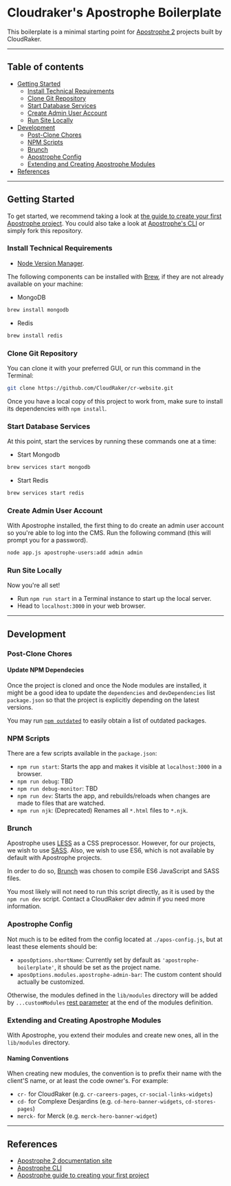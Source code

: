 # Cloudraker's Apostrophe Boilerplate

This boilerplate is a minimal starting point for [Apostrophe 2](https://github.com/punkave/apostrophe) projects built by CloudRaker.


---
<a name="tableOfContents"></a>
## Table of contents

- [Getting Started](#gettingStarted)
  - [Install Technical Requirements](#installTechRequirements)
  - [Clone Git Repository](#cloneGitRepo)
  - [Start Database Services](#startServices)
  - [Create Admin User Account](#createAdminUser)
  - [Run Site Locally](#runSiteLocally)
- [Development](#development)
  - [Post-Clone Chores](#postCloneChores)
  - [NPM Scripts](#npmScripts)
  - [Brunch](#brunch)
  - [Apostrophe Config](#apostropheConfig)
  - [Extending and Creating Apostrophe Modules](#apostropheModules)
- [References](#references)


---
<a name="gettingStarted"></a>
## Getting Started

To get started, we recommend taking a look at [the guide to create your first Apostrophe project](http://apostrophecms.org/docs/tutorials/getting-started/creating-your-first-project.html). You could also take a look at [Apostrophe's CLI](https://github.com/punkave/apostrophe) or simply fork this repository.


<a name="installTechRequirements"></a>
### Install Technical Requirements

- [Node Version Manager](https://github.com/creationix/nvm#installation).


The following components can be installed with [Brew](https://brew.sh/), if they are not already available on your machine:

- MongoDB

```bash
brew install mongodb
```

- Redis

```bash
brew install redis
```


<a name="cloneGitRepo"></a>
### Clone Git Repository

You can clone it with your preferred GUI, or run this command in the Terminal:

```bash
git clone https://github.com/CloudRaker/cr-website.git
```

Once you have a local copy of this project to work from, make sure to install its dependencies with `npm install`.


<a name="startServices"></a>
### Start Database Services

At this point, start the services by running these commands one at a time:

- Start Mongodb

```bash
brew services start mongodb
```

- Start Redis

```bash
brew services start redis
```


<a name="createAdminUser"></a>
### Create Admin User Account

With Apostrophe installed, the first thing to do create an admin user account so you're able to log into the CMS. Run the following command (this will prompt you for a password).

```bash
node app.js apostrophe-users:add admin admin
```


<a name="runSiteLocally"></a>
### Run Site Locally

Now you're all set!

- Run `npm run start` in a Terminal instance to start up the local server.
- Head to `localhost:3000` in your web browser.


---
<a name="development"></a>
## Development

<a name="postCloneChores"></a>
### Post-Clone Chores

#### Update NPM Dependecies

Once the project is cloned and once the Node modules are installed, it might be a good idea to update the `dependencies` and `devDependencies` list `package.json` so that the project is explicitly depending on the latest versions.

You may run [`npm outdated`](https://docs.npmjs.com/cli/outdated) to easily obtain a list of outdated packages.


<a name="npmScripts"></a>
### NPM Scripts

There are a few scripts available in the  `package.json`:

- `npm run start`: Starts the app and makes it visible at `localhost:3000` in a browser.
- `npm run debug`: TBD
- `npm run debug-monitor`: TBD
- `npm run dev`: Starts the app, and rebuilds/reloads when changes are made to files that are watched.
- `npm run njk`: (Deprecated) Renames all `*.html` files to `*.njk`.


<a name="brunch"></a>
### Brunch

Apostrophe uses [LESS](http://lesscss.org/) as a CSS preprocessor. However, for our projects, we wish to use [SASS](https://sass-lang.com/). Also, we wish to use ES6, which is not available by default with Apostrophe projects.

In order to do so, [Brunch](https://brunch.io/) was chosen to compile ES6 JavaScript and SASS files.

You most likely will not need to run this script directly, as it is used by the `npm run dev` script. Contact a CloudRaker dev admin if you need more information.


<a name="apostropheConfig"></a>
### Apostrophe Config

Not much is to be edited from the config located at `./apos-config.js`, but at least these elements should be:

- `aposOptions.shortName`: Currently set by default as `'apostrophe-boilerplate'`, it should be set as the project name.
- `aposOptions.modules.apostrophe-admin-bar`: The custom content should actually be customized.

Otherwise, the modules defined in the `lib/modules` directory will be added by `...customModules` [rest parameter](https://developer.mozilla.org/en-US/docs/Web/JavaScript/Reference/Functions/rest_parameters) at the end of the modules definition.


<a name="apostropheModules"></a>
### Extending and Creating Apostrophe Modules

With Apostrophe, you extend their modules and create new ones, all in the `lib/modules` directory.

#### Naming Conventions

When creating new modules, the convention is to prefix their name with the client'S name, or at least the code owner's. For example:

- `cr-` for CloudRaker (e.g. `cr-careers-pages`, `cr-social-links-widgets`)
- `cd-` for Complexe Desjardins (e.g. `cd-hero-banner-widgets`, `cd-stores-pages`)
- `merck-` for Merck (e.g. `merck-hero-banner-widget`)


---
<a name="references"></a>
## References

- [Apostrophe 2 documentation site](http://apostrophecms.com)
- [Apostrophe CLI](https://github.com/punkave/apostrophe)
- [Apostrophe guide to creating your first project](http://apostrophecms.org/docs/tutorials/getting-started/creating-your-first-project.html)
